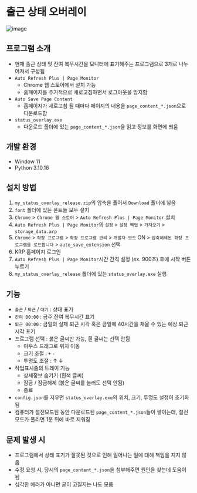 # 출근 상태 오버레이
![image](https://github.com/user-attachments/assets/5e42b840-143d-4f01-8d44-e5f66af0d2c3)

## 프로그램 소개
- 현재 출근 상태 및 잔여 복무시간을 모니터에 표기해주는 프로그램으로 3개로 나누어져서 구성됨
- `Auto Refresh Plus | Page Monitor`
  -  Chrome 웹 스토어에서 설치 가능
  -  홈페이지를 주기적으로 새로고침하면서 로그아웃을 방지함
- `Auto Save Page Content`
  -  홈페이지가 새로고침 될 때마다 페이지의 내용을 `page_content_*.json`으로 다운로드함
- `status_overlay.exe`
  -  다운로드 폴더에 있는 `page_content_*.json`을 읽고 정보를 화면에 띄움

## 개발 환경
- Window 11
- Python 3.10.16

## 설치 방법
1. `my_status_overlay_release.zip`의 압축을 풀어서 `Download` 폴더에 넣음
2. `font` 폴더에 있는 폰트들 모두 설치
3. `Chrome` > `Chrome 웹 스토어` > `Auto Refresh Plus | Page Monitor` 설치
4. `Auto Refresh Plus | Page Monitor`의 `설정` > `설정 백업` > `가져오기` > `storage_data.arp`
5. `Chrome` > `확장 프로그램` > `확장 프로그램 관리` > `개발자 모드` ON > `압축해제된 확장 프로그램을 로드합니다` > `auto_save_extension` 선택
6. KRP 홈페이지 로그인
7. `Auto Refresh Plus | Page Monitor`시간 간격 설정 (ex. 900초) 후에 시작 버튼 누르기
9. `my_status_overlay_release` 폴더에 있는 `status_overlay.exe` 실행

## 기능
- `출근` / `퇴근` / `대기` : 상태 표기
- `잔여 00:00` : 금주 잔여 복무시간 표기
- `퇴근 00:00` : 금일의 실제 퇴근 시각 혹은 금일에 40시간을 채울 수 있는 예상 퇴근 시각 표기
- 프로그램 선택 : 붉은 글씨만 가능, 흰 글씨는 선택 안됨
  - 마우스 드래그로 위치 이동
  - 크기 조절 : `+` `-`
  - 투명도 조절 : &#8593; &#8595;
- 작업표시줄의 트레이 기능
  - 상세정보 숨기기 (흰색 글씨)
  - 잠금 / 잠금해제 (붉은 글씨를 눌러도 선택 안됨)
  - 종료
- `config.json`를 지우면 `status_overlay.exe`의 위치, 크기, 투명도 설정이 초기화됨
- 컴퓨터가 절전모드된 동안 다운로드된 `page_content_*.json`들이 쌓이는데, 절전모드가 풀리면 1분 뒤에 바로 지워짐

## 문제 발생 시
- 프로그램에서 상태 표기가 잘못된 것으로 인해 일어나는 일에 대해 책임을 지지 않음
- 수정 요청 시, 당시의 `page_content_*.json`을 첨부해주면 원인을 찾는데 도움이 됨
- 심각한 에러가 아니면 굳이 고칠지는 나도 모름
